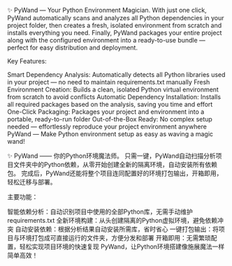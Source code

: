    ✨
PyWand
 — Your Python Environment Magician.
With just one click, PyWand automatically scans and analyzes all Python dependencies in your project folder, then creates a fresh, isolated environment from scratch and installs everything you need.
Finally, PyWand packages your entire project along with the configured environment into a ready-to-use bundle — perfect for easy distribution and deployment.

Key Features:

Smart Dependency Analysis: Automatically detects all Python libraries used in your project — no need to maintain requirements.txt manually
Fresh Environment Creation: Builds a clean, isolated Python virtual environment from scratch to avoid conflicts
Automatic Dependency Installation: Installs all required packages based on the analysis, saving you time and effort
One-Click Packaging: Packages your project and environment into a portable, ready-to-run folder
Out-of-the-Box Ready: No complex setup needed — effortlessly reproduce your project environment anywhere
PyWand — Make Python environment setup as easy as waving a magic wand!

   ✨
PyWand
 —— 你的Python环境魔法师。
只需一键，PyWand自动扫描分析项目文件夹中的Python依赖，从零开始创建全新的隔离环境，自动安装所有依赖包。
完成后，PyWand还能将整个项目连同配置好的环境打包输出，开箱即用，轻松迁移与部署。

主要功能：

智能依赖分析：自动识别项目中使用的全部Python库，无需手动维护requirements.txt
全新环境构建：从头创建隔离的Python虚拟环境，避免依赖冲突
自动安装依赖：根据分析结果自动安装所需库，省时省心
一键打包输出：将项目与环境打包成可直接运行的文件夹，方便分发和部署
开箱即用：无需繁琐配置，轻松实现项目环境的快速复现
PyWand，让Python环境搭建像施展魔法一样简单高效！
